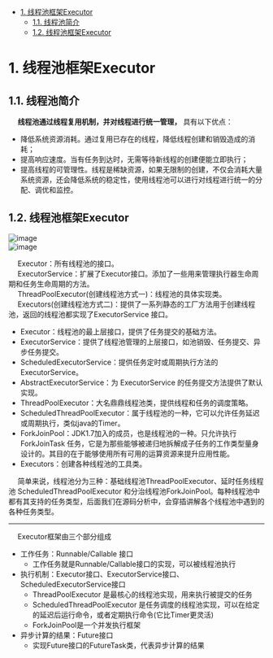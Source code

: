 
<!-- TOC -->

- [1. 线程池框架Executor](#1-线程池框架executor)
    - [1.1. 线程池简介](#11-线程池简介)
    - [1.2. 线程池框架Executor](#12-线程池框架executor)

<!-- /TOC -->


# 1. 线程池框架Executor
<!-- 

-->

## 1.1. 线程池简介
&emsp; **线程池通过线程复用机制，并对线程进行统一管理，** 具有以下优点：  

* 降低系统资源消耗。通过复用已存在的线程，降低线程创建和销毁造成的消耗；  
* 提高响应速度。当有任务到达时，无需等待新线程的创建便能立即执行；  
* 提高线程的可管理性。线程是稀缺资源，如果无限制的创建，不仅会消耗大量系统资源，还会降低系统的稳定性，使用线程池可以进行对线程进行统一的分配、调优和监控。  



## 1.2. 线程池框架Executor
![image](https://gitee.com/wt1814/pic-host/raw/master/images/java/concurrent/threadPool-2.png)   
![image](https://gitee.com/wt1814/pic-host/raw/master/images/java/concurrent/threadPool-21.png)   


&emsp; Executor：所有线程池的接口。  
&emsp; ExecutorService：扩展了Executor接口。添加了一些用来管理执行器生命周期和任务生命周期的方法。  
&emsp; ThreadPoolExecutor(创建线程池方式一)：线程池的具体实现类。  
&emsp; Executors(创建线程池方式二)：提供了一系列静态的工厂方法用于创建线程池，返回的线程池都实现了ExecutorService 接口。  

* Executor：线程池的最上层接口，提供了任务提交的基础方法。  
* ExecutorService：提供了线程池管理的上层接口，如池销毁、任务提交、异步任务提交。  
* ScheduledExecutorService：提供任务定时或周期执行方法的 ExecutorService。  
* AbstractExecutorService：为 ExecutorService 的任务提交方法提供了默认实现。  
* ThreadPoolExecutor：大名鼎鼎线程池类，提供线程和任务的调度策略。  
* ScheduledThreadPoolExecutor：属于线程池的一种，它可以允许任务延迟或周期执行，类似java的Timer。  
* ForkJoinPool：JDK1.7加入的成员，也是线程池的一种。只允许执行 ForkJoinTask 任务，它是为那些能够被递归地拆解成子任务的工作类型量身设计的。其目的在于能够使用所有可用的运算资源来提升应用性能。  
* Executors：创建各种线程池的工具类。  

&emsp; 简单来说，线程池分为三种：基础线程池ThreadPoolExecutor、延时任务线程池 ScheduledThreadPoolExecutor 和分治线程池ForkJoinPool。每种线程池中都有其支持的任务类型，后面我们在源码分析中，会穿插讲解各个线程池中遇到的各种任务类型。  

---------

&emsp; Executor框架由三个部分组成  

* 工作任务：Runnable/Callable 接口
    * 工作任务就是Runnable/Callable接口的实现，可以被线程池执行
* 执行机制：Executor接口、ExecutorService接口、ScheduledExecutorService接口
    * ThreadPoolExecutor 是最核心的线程池实现，用来执行被提交的任务
    * ScheduledThreadPoolExecutor 是任务调度的线程池实现，可以在给定的延迟后运行命令，或者定期执行命令(它比Timer更灵活)
    * ForkJoinPool是一个并发执行框架
* 异步计算的结果：Future接口
    * 实现Future接口的FutureTask类，代表异步计算的结果


